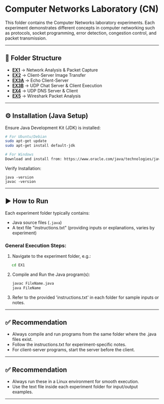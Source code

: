 # Computer Networks Laboratory (CN)

This folder contains the Computer Networks laboratory experiments. Each experiment demonstrates different concepts in computer networking such as protocols, socket programming, error detection, congestion control, and packet transmission.

---

## 📂 Folder Structure
- [**EX1**](./EX1) → Network Analysis & Packet Capture 
- [**EX2**](./EX2) → Client-Server Image Transfer
- [**EX3A**](./EX3/3A) → Echo Client-Server
- [**EX3B**](./EX3/3B) → UDP Chat Server & Client Execution
- [**EX4**](./EX4) → UDP DNS Server & Client
- [**EX5**](./EX5) → Wireshark Packet Analysis

---


## ⚙️ Installation (Java Setup)

Ensure Java Development Kit (JDK) is installed:

```bash
# For Ubuntu/Debian
sudo apt-get update
sudo apt-get install default-jdk

# For Windows
Download and install from: https://www.oracle.com/java/technologies/javase-downloads.html
```
Verify Installation:
```text
java -version
javac -version
```

---

## ▶️ How to Run

Each experiment folder typically contains:
- Java source files (`.java`)  
- A text file "instructions.txt" (providing inputs or explanations, varies by experiment)  

### General Execution Steps:
1. Navigate to the experiment folder, e.g.:
```bash
   cd EX1
```

2. Compile and Run the Java program(s):
   ```bash
   javac FileName.java
   java FileName
   ```
                          
3. Refer to the provided 'instructions.txt' in each folder for sample inputs or notes.  

---

## ✅ Recommendation

- Always compile and run programs from the same folder where the .java files exist.
- Follow the instructions.txt for experiment-specific notes.
- For client-server programs, start the server before the client.

---

## ✅ Recommendation
- Always run these in a Linux environment for smooth execution.  
- Use the text file inside each experiment folder for input/output examples.  

---
